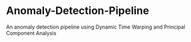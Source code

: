# Anomaly-Detection-Pipeline
An anomaly detection pipeline using Dynamic Time Warping and Principal Component Analysis
